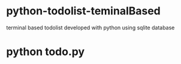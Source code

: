 # python-todolist-teminalBased
terminal based todolist developed with python using sqlite database
# python todo.py
